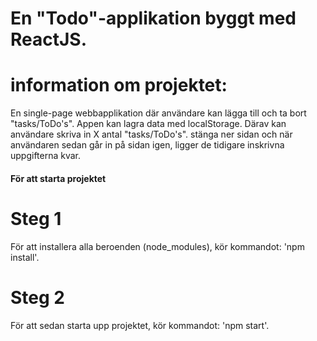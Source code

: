 # En "Todo"-applikation byggt med ReactJS.

# information om projektet: 
En single-page webbapplikation där användare kan lägga till och ta bort "tasks/ToDo's".
Appen kan lagra data med localStorage. Därav kan användare skriva in X antal "tasks/ToDo's". stänga ner sidan och när användaren sedan går in på sidan igen, ligger de tidigare inskrivna uppgifterna kvar.

#### För att starta projektet

# Steg 1
För att installera alla beroenden (node_modules), kör kommandot: 'npm install'.

# Steg 2
För att sedan starta upp projektet, kör kommandot: 'npm start'.


